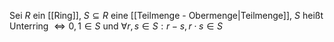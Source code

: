 Sei $R$ ein [[Ring]], $S \subseteq R$ eine [[Teilmenge - Obermenge|Teilmenge]], $S$ heißt Unterring $\iff 0, 1 \in S$ und $\forall r, s \in S: r-s, r \cdot s \in S$